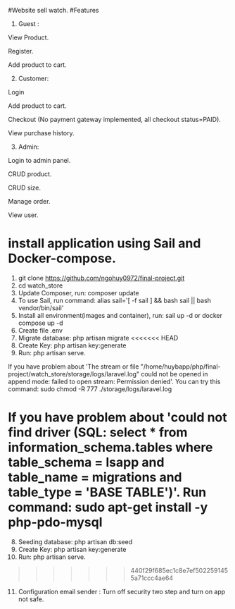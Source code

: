 #Website sell watch.
#Features
1. Guest :

  View Product.
  
  Register.
  
  Add product to cart.
  
 2. Customer:
  
  Login 

  Add product to cart.
  
  Checkout (No payment gateway implemented, all checkout status=PAID).
  
  View purchase history.
  
  3. Admin:
  
  Login to admin panel.

  CRUD product.
  
  CRUD size.
  
  Manage order.
  
  View user.
  
# install application using Sail and Docker-compose.

1. git clone https://github.com/ngohuy0972/final-project.git
2. cd watch_store
3. Update Composer, run: composer update
4. To use Sail, run command: alias sail='[ -f sail ] && bash sail || bash vendor/bin/sail'
5. Install all environment(images and container), run: sail up -d or docker compose up -d
6. Create file .env
7. Migrate database: php artisan migrate
<<<<<<< HEAD
8. Create Key: php artisan key:generate
9. Run: php artisan serve.


If you have problem about 'The stream or file "/home/huybapp/php/final-project/watch_store/storage/logs/laravel.log" could not be opened in append mode: failed to open stream: Permission denied'. You can try this command: sudo chmod -R 777 ./storage/logs/laravel.log

If you have problem about 'could not find driver (SQL: select * from information_schema.tables where table_schema = lsapp and table_name = migrations and table_type = 'BASE TABLE')'. Run command: sudo apt-get install -y php-pdo-mysql
=======
8. Seeding database: php artisan db:seed
9. Create Key: php artisan key:generate
10. Run: php artisan serve.
>>>>>>> 440f29f685ec1c8e7ef5022591455a71ccc4ae64


11. Configuration email sender : Turn off security two step and turn on app not safe.
